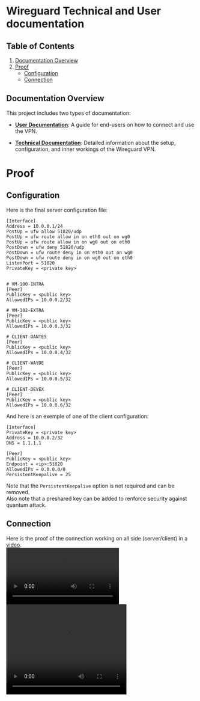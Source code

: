 # Wireguard Technical and User documentation

## Table of Contents

1. [Documentation Overview](#documentation-overview)
2. [Proof](#proof)
    - [Configuration](#configuration)
    - [Connection](#connection)

## Documentation Overview

This project includes two types of documentation:

-   **[User Documentation](./userDocumentation.md)**: A guide for end-users on how to connect and use the VPN.

-   **[Technical Documentation](./technicalDocumentation.md)**: Detailed information about the setup, configuration, and inner workings of the Wireguard VPN.

# Proof

## Configuration

Here is the final server configuration file:

```
[Interface]
Address = 10.0.0.1/24
PostUp = ufw allow 51820/udp
PostUp = ufw route allow in on eth0 out on wg0
PostUp = ufw route allow in on wg0 out on eth0
PostDown = ufw deny 51820/udp
PostDown = ufw route deny in on eth0 out on wg0
PostDown = ufw route deny in on wg0 out on eth0
ListenPort = 51820
PrivateKey = <private key>


# VM-100-INTRA
[Peer]
PublicKey = <public key>
AllowedIPs = 10.0.0.2/32

# VM-102-EXTRA
[Peer]
PublicKey = <public key>
AllowedIPs = 10.0.0.3/32

# CLIENT-DANTES
[Peer]
PublicKey = <public key>
AllowedIPs = 10.0.0.4/32

# CLIENT-WAYDE
[Peer]
PublicKey = <public key>
AllowedIPs = 10.0.0.5/32

# CLIENT-DEVEX
[Peer]
PublicKey = <public key>
AllowedIPs = 10.0.0.6/32
```

And here is an exemple of one of the client configuration:

```
[Interface]
PrivateKey = <private key>
Address = 10.0.0.2/32
DNS = 1.1.1.1

[Peer]
PublicKey = <public key>
Endpoint = <ip>:51820
AllowedIPs = 0.0.0.0/0
PersistentKeepalive = 25
```

Note that the `PersistentKeepalive` option is not required and can be removed. <br>
Also note that a preshared key can be added to renforce security against quantum attack.

## Connection

Here is the proof of the connection working on all side (server/client) in a [video](./connectionProof.mp4).  
![](./connectionProof.mp4)
<video width="320" height="240" controls>
  <source src="./connectionProof.mp4" type="video/mp4">
</video>
